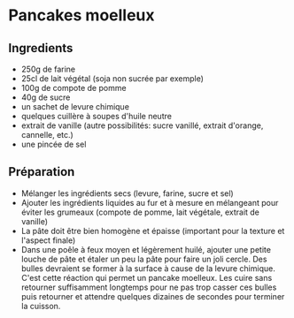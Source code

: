 Pancakes moelleux
=================

## Ingredients

* 250g de farine
* 25cl de lait végétal (soja non sucrée par exemple)
* 100g de compote de pomme
* 40g de sucre
* un sachet de levure chimique
* quelques cuillère à soupes d'huile neutre
* extrait de vanille (autre possibilités: sucre vanillé, extrait d'orange, cannelle, etc.)
* une pincée de sel

## Préparation

* Mélanger les ingrédients secs (levure, farine, sucre et sel)
* Ajouter les ingrédients liquides au fur et à mesure en mélangeant pour éviter les grumeaux (compote de pomme, lait végétale, extrait de vanille)
* La pâte doit être bien homogène et épaisse (important pour la texture et l'aspect finale)
* Dans une poêle à feux moyen et légèrement huilé, ajouter une petite louche de pâte et étaler un peu la pâte pour faire un joli cercle. Des bulles devraient se former à la surface à cause de la levure chimique. C'est cette réaction qui permet un pancake moelleux. Les cuire sans retourner suffisamment longtemps pour ne pas trop casser ces bulles puis retourner et attendre quelques dizaines de secondes pour terminer la cuisson.
